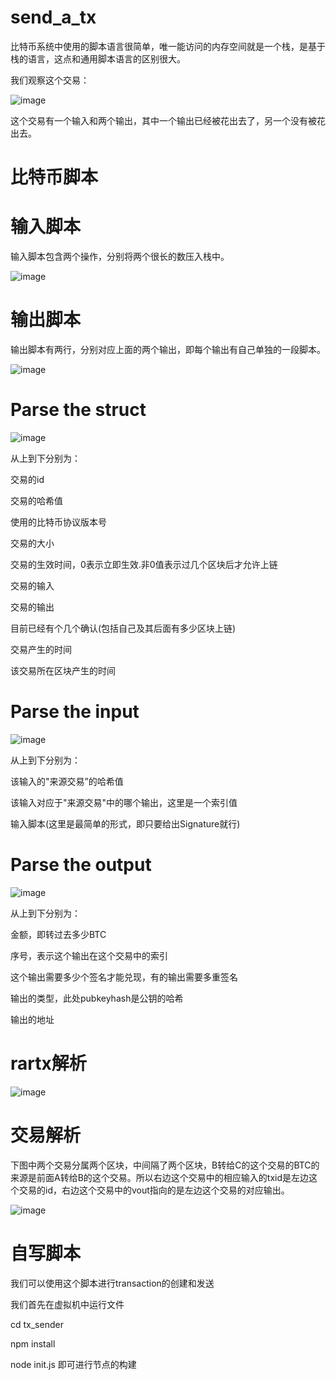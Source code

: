 # send_a_tx

比特币系统中使用的脚本语言很简单，唯一能访问的内存空间就是一个栈，是基于栈的语言，这点和通用脚本语言的区别很大。

我们观察这个交易：


![image](https://user-images.githubusercontent.com/75195549/181292438-a44aa294-e6a8-427c-9fa6-966a5d3ed728.png)


这个交易有一个输入和两个输出，其中一个输出已经被花出去了，另一个没有被花出去。


# 比特币脚本
# 输入脚本


输入脚本包含两个操作，分别将两个很长的数压入栈中。


![image](https://user-images.githubusercontent.com/75195549/181293248-1bc7245c-4667-4718-a743-83dcf9e86f63.png)



# 输出脚本

输出脚本有两行，分别对应上面的两个输出，即每个输出有自己单独的一段脚本。


![image](https://user-images.githubusercontent.com/75195549/181293394-52b042d1-9da6-4a1c-b473-7a0cfd8ea150.png)


# Parse the struct

![image](https://user-images.githubusercontent.com/75195549/181294322-5c388ec8-b380-4593-9efb-df6d2fdc71f6.png)

从上到下分别为：

交易的id

交易的哈希值

使用的比特币协议版本号

交易的大小

交易的生效时间，0表示立即生效.非0值表示过几个区块后才允许上链

交易的输入


交易的输出


目前已经有个几个确认(包括自己及其后面有多少区块上链)


交易产生的时间


该交易所在区块产生的时间





# Parse the input




![image](https://user-images.githubusercontent.com/75195549/181297608-d0740235-aa51-4527-b39f-7fdb6805efc6.png)


从上到下分别为：

该输入的"来源交易”的哈希值

该输入对应于"来源交易"中的哪个输出，这里是一个索引值

输入脚本(这里是最简单的形式，即只要给出Signature就行)
# Parse the output


![image](https://user-images.githubusercontent.com/75195549/181297697-678e322b-cf5f-4ebe-bbac-9008ca3b7753.png)


从上到下分别为：


金额，即转过去多少BTC

序号，表示这个输出在这个交易中的索引

这个输出需要多少个签名才能兑现，有的输出需要多重签名

输出的类型，此处pubkeyhash是公钥的哈希

输出的地址



# rartx解析


![image](https://user-images.githubusercontent.com/75195549/181298285-743d02fe-0b3e-40fa-9ffe-7e449d7b69f6.png)



# 交易解析

下图中两个交易分属两个区块，中间隔了两个区块，B转给C的这个交易的BTC的来源是前面A转给B的这个交易。所以右边这个交易中的相应输入的txid是左边这个交易的id，右边这个交易中的vout指向的是左边这个交易的对应输出。




![image](https://user-images.githubusercontent.com/75195549/181304030-7ae06644-329a-4bd8-8257-8bef356a7ac2.png)



# 自写脚本


我们可以使用这个脚本进行transaction的创建和发送

我们首先在虚拟机中运行文件

cd tx_sender


npm install


node init.js
即可进行节点的构建

